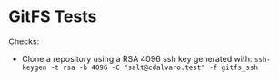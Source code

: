 # GitFS Tests

Checks:
  - Clone a repository using a RSA 4096 ssh key generated with: `ssh-keygen -t rsa -b 4096 -C "salt@cdalvaro.test" -f gitfs_ssh`
